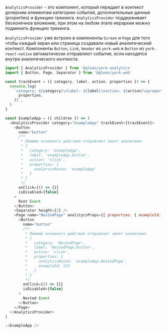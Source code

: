 `AnalyticsProvider` - это компонент, который передает в контекст дочерним елементам категорию событий, дополнительные данные (properties) и функцию трекинга. `AnalyticsProvider` поддерживает бесконечное вложение, при этом на любом этапе иерархии можно подменить функцию трекинга.

`AnalyticsProvider` уже встроен в компоненты `Screen` и `Page` для того чтобы каждый экран или страница создавали новый аналитический контекст. Компоненты `Button`, `Link`, `Header` из `york-web` и `Button` из `york-react-native` автоматически отправляют события, если находятся внутри аналитического контекста.

```js
import { AnalyticsProvider } from '@qlean/york-analytics'
import { Button, Page, Separator } from '@qlean/york-web'

const trackEvent = ({ category, label, action, properties }) => {
  console.log(
    `category: ${category}\nlabel: ${label}\naction: ${action}\nproperties: ${JSON.stringify(
      properties,
    )}`,
  )
}

const ExampleApp = ({ children }) => (
  <AnalyticsProvider category="exampleApp" trackEvent={trackEvent}>
    <Button
      name="button"
      /**
       * Помимо основного действия отправляет эвент аналитики:
       * {
       *   category: 'exampleApp',
       *   label: 'exampleApp.button',
       *   action: 'click',
       *   properties: {
       *     analyticsRoute: 'exampleApp'
       *   }
       * }
       */
      onClick={() => {}}
      isDisabled={false}
    >
      Root Event
    </Button>
    <Separator height={2} />
    <Page name="NestedPage" analitycsProps={{ properties: { exampleId: 123 } }}>
      <Button
        name="button"
        /**
         * Помимо основного действия отправляет эвент аналитики:
         * {
         *   category: 'NestedPage',
         *   label: 'NestedPage.button',
         *   action: 'click',
         *   properties: {
         *     analyticsRoute: 'exampleApp.NestedPage',
         *     exampleId: 123
         *   }
         * }
         */
        onClick={() => {}}
        isDisabled={false}
      >
        Nested Event
      </Button>
    </Page>
  </AnalyticsProvider>
)

;<ExampleApp />
```
